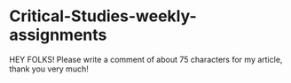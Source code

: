 # Critical-Studies-weekly-assignments

HEY FOLKS! Please write a comment of about 75 characters for my article, thank you very much!
